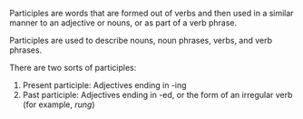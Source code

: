 Participles are words that are formed out of verbs and then used in a similar manner to an adjective or nouns, or as part of a verb phrase.

Participles are used to describe nouns, noun phrases, verbs, and verb phrases.

There are two sorts of participles:

1.  Present participle: Adjectives ending in -ing
2.  Past participle: Adjectives ending in -ed, or the form of an irregular verb (for example, _rung_)